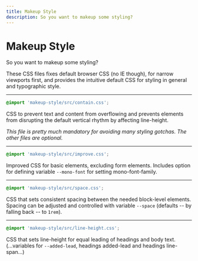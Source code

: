 ```yaml
---
title: Makeup Style
description: So you want to makeup some styling?
---
```


# Makeup Style

So you want to makeup some styling?

These CSS files fixes default browser CSS (no IE though), for narrow viewports first, and provides the intuitive default CSS for styling in general and typographic style.

---

```css
@import 'makeup-style/src/contain.css';
```

CSS to prevent text and content from overflowing and prevents elements from disrupting the default vertical rhythm by affecting line-height.

*This file is pretty much mandatory for avoiding many styling gotchas. The other files are optional.*

---

```css
@import 'makeup-style/src/improve.css';
```

Improved CSS for basic elements, excluding form elements. Includes option for defining variable `--mono-font` for setting mono-font-family.

---

```css
@import 'makeup-style/src/space.css';
```

CSS that sets consistent spacing between the needed block-level elements. Spacing can be adjusted and controlled with variable `--space` (defaults -- by falling back -- to `1rem`).

---

```css
@import 'makeup-style/src/line-height.css';
```

CSS that sets line-height for equal leading of headings and body text. (...variables for `--added-lead`, headings added-lead and headings line-span...)
